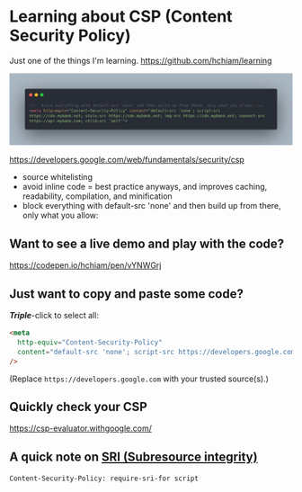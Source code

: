 # Learning about CSP (Content Security Policy)

Just one of the things I'm learning. <https://github.com/hchiam/learning>

![example CSP meta tag](https://github.com/hchiam/learning-csp/blob/master/example-csp.png "example CSP meta tag")

<https://developers.google.com/web/fundamentals/security/csp>

- source whitelisting
- avoid inline code = best practice anyways, and improves caching, readability, compilation, and minification
- block everything with default-src 'none' and then build up from there, only what you allow:

## Want to see a live demo and play with the code?

<https://codepen.io/hchiam/pen/vYNWGrj>

## Just want to copy and paste some code?

_**Triple**_-click to select all:

```html
<meta
  http-equiv="Content-Security-Policy"
  content="default-src 'none'; script-src https://developers.google.com; style-src https://developers.google.com; img-src https://developers.google.com; connect-src https://developers.google.com; child-src 'self'"
/>
```

(Replace `https://developers.google.com` with your trusted source(s).)

## Quickly check your CSP

<https://csp-evaluator.withgoogle.com/>

## A quick note on [SRI (Subresource integrity)](https://www.smashingmagazine.com/2019/04/understanding-subresource-integrity)

```html
Content-Security-Policy: require-sri-for script
```
